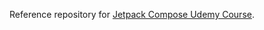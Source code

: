 Reference repository for [Jetpack Compose Udemy Course](https://www.udemy.com/course/jetpack-compose-masterclass/).

